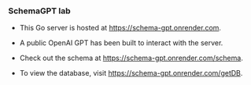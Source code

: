 ### SchemaGPT lab

- This Go server is hosted at https://schema-gpt.onrender.com.

- A public OpenAI GPT has been built to interact with the server.

- Check out the schema at https://schema-gpt.onrender.com/schema.

- To view the database, visit https://schema-gpt.onrender.com/getDB.